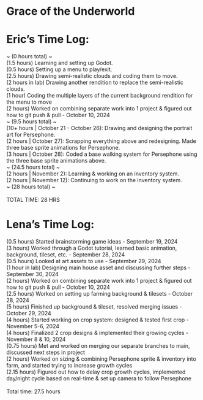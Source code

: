 # Grace of the Underworld

# Eric’s Time Log: <br />
~ (0 hours total) ~ <br />
(1.5 hours) Learning and setting up Godot. <br />
(0.5 hours) Setting up a menu to play/exit. <br />
(2.5 hours) Drawing semi-realistic clouds and coding them to move. <br />
(2 hours in lab) Drawing another rendition to replace the semi-realistic clouds. <br />
(1 hour) Coding the multiple layers of the current background rendition for the menu to move <br />
(2 hours) Worked on combining separate work into 1 project & figured out how to git push & pull - October 10, 2024 <br />
~ (9.5 hours total) ~ <br />
(10+ hours | October 21 - October 26): Drawing and designing the portrait art for Persephone. <br />
(2 hours  | October 27): Scrapping everything above and redesigning. Made three base sprite animations for Persephone. <br />
(3 hours  | October 28): Coded a base walking system for Persephone using the three base sprite animations above. <br />
~ (24.5 hours total) ~ <br />
(2 hours | November 2): Learning & working on an inventory system. <br />
(2 hours | November 12): Continuing to work on the inventory system. <br />
~ (28 hours total) ~ <br /> <br />
TOTAL TIME: 28 HRS

# Lena’s Time Log:
(0.5 hours) Started brainstorming game ideas - September 19, 2024 <br />
(3 hours) Worked through a Godot tutorial, learned basic animation, background, tileset, etc. - September 28, 2024 <br />
(0.5 hours) Looked at art assets to use - September 29, 2024 <br />
(1 hour in lab) Designing main house asset and discussing further steps - September 30, 2024 <br />
(2 hours) Worked on combining separate work into 1 project & figured out how to git push & pull - October 10, 2024 <br />
(2.5 hours) Worked on setting up farming background & tilesets - October 28, 2024 <br />
(5 hours) Finished up background & tileset, resolved merging issues - October 29, 2024 <br />
(4 hours) Started working on crop system: designed & tested first crop - November 5-6, 2024 <br />
(4 hours) Finalized 2 crop designs & implemented their growing cycles - November 8 & 10, 2024 <br />
(0.75 hours) Met and worked on merging our separate branches to main, discussed next steps in project <br /> 
(2 hours) Worked on sizing & combining Persephone sprite & inventory into farm, and started trying to increase growth cycles <br /> 
(2.15 hours) Figured out how to delay crop growth cycles, implemented day/night cycle based on real-time & set up camera to follow Persephone<br /> <br /> 
Total time: 27.5 hours

